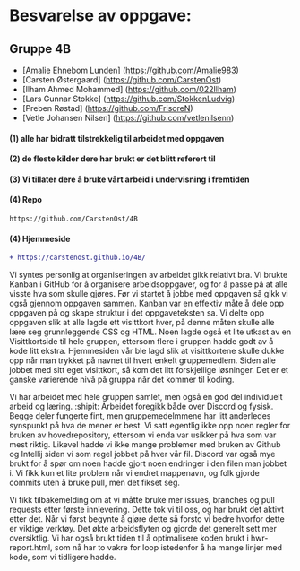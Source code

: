 
# Besvarelse av oppgave:

## **Gruppe 4B**
* [Amalie Ehnebom Lunden] (https://github.com/Amalie983)
* [Carsten Østergaard] (https://github.com/CarstenOst)
* [Ilham Ahmed Mohammed] (https://github.com/022Ilham)
* [Lars Gunnar Stokke] (https://github.com/StokkenLudvig)
* [Preben Røstad] (https://github.com/FrisoreN)
* [Vetle Johansen Nilsen] (https://github.com/vetlenilsenn)

#### (1) alle har bidratt tilstrekkelig til arbeidet med oppgaven

#### (2) de fleste kilder dere har brukt er det blitt referert til

#### (3) Vi tillater dere å bruke vårt arbeid i undervisning i fremtiden

#### (4) Repo 
```
https://github.com/CarstenOst/4B 
```
#### (4) Hjemmeside
```diff
+ https://carstenost.github.io/4B/
```

Vi syntes personlig at organiseringen av arbeidet gikk relativt bra. Vi brukte Kanban i GitHub for å organisere arbeidsoppgaver, og for å passe på at alle visste hva som skulle gjøres. 
Før vi startet å jobbe med oppgaven så gikk vi også gjennom oppgaven sammen. Kanban var en effektiv måte å dele opp oppgaven på og skape struktur i det oppgaveteksten sa. 
Vi delte opp oppgaven slik at alle lagde ett visittkort hver, på denne måten skulle alle lære seg grunnleggende CSS og HTML. Noen lagde også et lite utkast av en Visittkortside til hele gruppen, ettersom flere i gruppen hadde godt av å kode litt ekstra. 
Hjemmesiden vår ble lagd slik at visittkortene skulle dukke opp når man trykket på navnet til hvert enkelt gruppemedlem. Siden alle jobbet med sitt eget visittkort, så kom det litt forskjellige løsninger.
Det er et ganske varierende nivå på gruppa når det kommer til koding.

Vi har arbeidet med hele gruppen samlet, men også en god del individuelt arbeid og læring. :shipit: Arbeidet foregikk både over Discord og fysisk. Begge deler fungerte fint, men gruppemedelmmene har litt anderledes synspunkt på hva de mener er best. 
Vi satt egentlig ikke opp noen regler for bruken av hovedrepository, ettersom vi enda var usikker på hva som var mest riktig.
Likevel hadde vi ikke mange problemer med bruken av Github og Intellij siden vi som regel jobbet på hver vår fil. Discord var også mye brukt for å spør om noen hadde gjort noen endringer i den filen man jobbet i. 
Vi fikk kun et lite problem når vi endret mappenavn, og folk gjorde commits uten å bruke pull, men det fikset seg.

Vi fikk tilbakemelding om at vi måtte bruke mer issues, branches og pull requests etter første innlevering. Dette tok vi til oss, og har brukt det aktivt etter det. 
Når vi først begynte å gjøre dette så forsto vi bedre hvorfor dette er viktige verktøy. Det økte arbeidsflyten og gjorde det generelt sett mer oversiktlig. 
Vi har også brukt tiden til å optimalisere koden brukt i hwr-report.html, som nå har to vakre for loop istedenfor å ha mange linjer med kode, som vi tidligere hadde.


